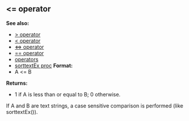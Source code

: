 ## \<= operator
**See also:**
*   [\> operator](/ref/operator/%3e.md) 
*   [\< operator](/ref/operator/%3c.md) 
*   [\<=\> operator](/ref/operator/%3c=%3e.md) 
*   [== operator](/ref/operator/==.md) 
*   [operators](/ref/operator.md) 
*   [sorttextEx proc](/ref/proc/sorttextEx.md) <!-- -->
**Format:**
*   A \<= B
<!-- -->
**Returns:**
*   1 if A is less than or equal to B; 0 otherwise.


If A and B are text strings, a case sensitive comparison is
performed (like sorttextEx()).